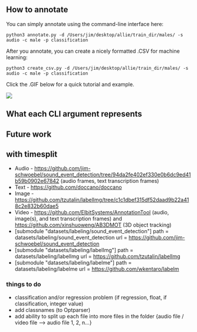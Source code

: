 ## How to annotate

You can simply annotate using the command-line interface here:

```python3
python3 annotate.py -d /Users/jim/desktop/allie/train_dir/males/ -s audio -c male -p classification
```

After you annotate, you can create a nicely formatted .CSV for machine learning:
```
python3 create_csv.py -d /Users/jim/desktop/allie/train_dir/males/ -s audio -c male -p classification
```

Click the .GIF below for a quick tutorial and example.

[![](https://github.com/jim-schwoebel/allie/blob/master/annotation/helpers/annotation.gif)](https://drive.google.com/file/d/1Xn7A61XWY8oCAfMmjSMpwEjvItiNp5ev/view?usp=sharing)

## What each CLI argument represents

## Future work

## with timesplit

- Audio - https://github.com/jim-schwoebel/sound_event_detection/tree/94da2fe402ef330e0b6dc9ed41b59b0902e67842 (audio frames, text transcription frames)
- Text - https://github.com/doccano/doccano
- Image - https://github.com/tzutalin/labelImg/tree/c1c1dbef315df52daad9b22a418c2e832b60dae5
- Video - https://github.com/ElbitSystems/AnnotationTool (audio, image(s), and text transcription frames) and https://github.com/xinshuoweng/AB3DMOT (3D object tracking)
- [submodule "datasets/labeling/sound_event_detection"] path = datasets/labeling/sound_event_detection url = https://github.com/jim-schwoebel/sound_event_detection 
- [submodule "datasets/labeling/labelImg"] path = datasets/labeling/labelImg url = https://github.com/tzutalin/labelImg
- [submodule "datasets/labeling/labelme"] path = datasets/labeling/labelme url = https://github.com/wkentaro/labelm

### things to do
- classification and/or regression problem (if regression, float, if classification, integer value)
- add classnames (to Optparser)
- add ability to split up each file into more files in the folder {audio file / video file --> audio file 1, 2, n...} 

